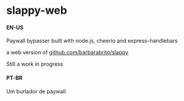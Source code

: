 # slappy-web

#### EN-US

Paywall bypasser built with node.js, cheerio and express-handlebars

a web version of [github.com/barbarabrito/slappy](https://github.com/barbarabrito/slappy)

Still a work in progress

#### PT-BR

Um burlador de paywall
